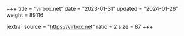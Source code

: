+++
title = "virbox.net"
date = "2023-01-31"
updated = "2024-01-26"
weight = 89116

[extra]
source = "https://virbox.net"
ratio = 2
size = 87
+++
